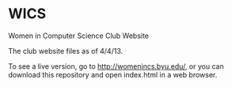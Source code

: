 WICS
====

Women in Computer Science Club Website

The club website files as of 4/4/13.

To see a live version, go to http://womenincs.byu.edu/, or you can download this repository and open index.html in a web browser.

